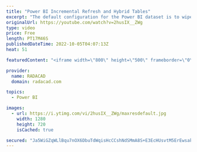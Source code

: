 ```yaml
---
title: "Power BI Incremental Refresh and Hybrid Tables"
excerpt: "The default configuration for the Power BI dataset is to wipe out the entire data and reload it again. This can be a long process if you have a big dataset. Hybrid tables in Power BI keep part of the data in DirectQuery, and the rest is imported for data freshness and performance. In this video, I explain"
originalUrl: https://youtube.com/watch?v=2husIX__ZWg
type: video
price: Free
length: PT17M46S
publishedDateTime: 2022-10-05T04:07:13Z
heat: 51

featuredContent: "<iframe width=\"800\" height=\"500\" frameborder=\"0\" src=\"https://www.youtube.com/embed/2husIX__ZWg\" allow=\"accelerometer; autoplay; encrypted-media; gyroscope; picture-in-picture\" allowfullscreen></iframe>"

provider:
  name: RADACAD
  domain: radacad.com

topics:
  - Power BI

images:
  - url: https://i.ytimg.com/vi/2husIX__ZWg/maxresdefault.jpg
    width: 1280
    height: 720
    isCached: true

secured: "Ja5WiGZqWLlBqu7nOX6DbuTdWqisHcCCshNdSMmA8S+E3EcHUsvtM5ErEwsakXBFdJSPbkJx8nMXnJAx88XZYoogmrUxeaGOvp7XadmMhie9jdv5CFFYgJ9q3csbIazhaiFiZBeIlWtXWmBATd29dIGPmN/NLRJyq9nPfNJU8qFbnwD+cUnhveqKAfYnp6lg3g1hFD8lwOb4scOeln9kKXTO/mzS/yT1tzmwnpfKzxbVc7ADwnLPTBfmMkhtJkOxTQRL4/5FGhebtsYXuHkYxZgt3/gPr3ztVdGjPP1Nhb4tHYy0ZJX0/ehRtMek279qk38UNqAJOvnBo7UFTPMqv8PH0ap3Zk+cPg3HEvx/iKnsDH28bREjWKi/YEr0NxO2n1YxPvRlMTcP5p5cUQOzYx4CeryAmhZSPSUHBJIIduQ=;UBEl3dLH6ieegO3n5U4fMA=="
---
```


